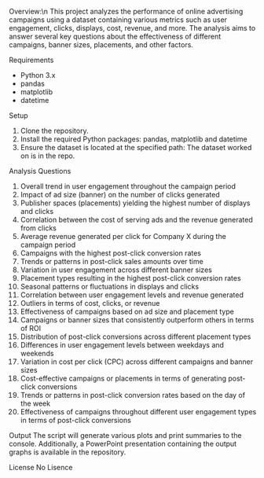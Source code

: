 Overview:\n
This project analyzes the performance of online advertising campaigns using a dataset containing various metrics such as user engagement, clicks, displays, cost, revenue, and more. The analysis aims to answer several key questions about the effectiveness of different campaigns, banner sizes, placements, and other factors.

Requirements

- Python 3.x
- pandas
- matplotlib
- datetime

Setup

1. Clone the repository.
2. Install the required Python packages: pandas, matplotlib and datetime
3. Ensure the dataset is located at the specified path: The dataset worked on is in the repo.

Analysis Questions

1.  Overall trend in user engagement throughout the campaign period
2.  Impact of ad size (banner) on the number of clicks generated
3.  Publisher spaces (placements) yielding the highest number of displays and clicks
4.  Correlation between the cost of serving ads and the revenue generated from clicks
5.  Average revenue generated per click for Company X during the campaign period
6.  Campaigns with the highest post-click conversion rates
7.  Trends or patterns in post-click sales amounts over time
8.  Variation in user engagement across different banner sizes
9.  Placement types resulting in the highest post-click conversion rates
10. Seasonal patterns or fluctuations in displays and clicks
11. Correlation between user engagement levels and revenue generated
12. Outliers in terms of cost, clicks, or revenue
13. Effectiveness of campaigns based on ad size and placement type
14. Campaigns or banner sizes that consistently outperform others in terms of ROI
15. Distribution of post-click conversions across different placement types
16. Differences in user engagement levels between weekdays and weekends
17. Variation in cost per click (CPC) across different campaigns and banner sizes
18. Cost-effective campaigns or placements in terms of generating post-click conversions
19. Trends or patterns in post-click conversion rates based on the day of the week
20. Effectiveness of campaigns throughout different user engagement types in terms of post-click conversions

Output
The script will generate various plots and print summaries to the console. Additionally, a PowerPoint presentation containing the output graphs is available in the repository.

License
No Lisence
